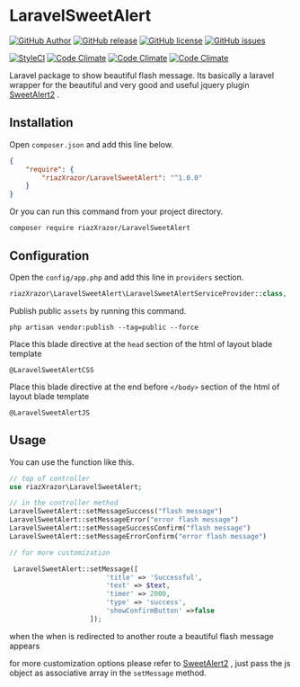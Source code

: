
# LaravelSweetAlert

[![GitHub Author](https://img.shields.io/badge/author-@astrotomic-orange.svg?style=flat-square)](https://github.com/riazXrazor)
[![GitHub release](https://img.shields.io/github/release/riazXrazor/LaravelSweetAlert.svg?style=flat-square)](https://github.com/riazXrazor/LaravelSweetAlert/releases)
[![GitHub license](https://img.shields.io/badge/license-GPL-3-blue.svg?style=flat-square)](https://raw.githubusercontent.com/riazXrazor/LaravelSweetAlert/master/LICENSE)
[![GitHub issues](https://img.shields.io/github/issues/riazXrazor/LaravelSweetAlert.svg?style=flat-square)](https://github.com/riazXrazor/LaravelSweetAlert/issues)

[![StyleCI](https://styleci.io/repos/83233450/shield)](https://styleci.io/repos/83233450)
[![Code Climate](https://img.shields.io/codeclimate/github/riazXrazor/LaravelSweetAlert.svg?style=flat-square)](https://codeclimate.com/github/riazXrazor/LaravelSweetAlert)
[![Code Climate](https://img.shields.io/codeclimate/coverage/github/riazXrazor/LaravelSweetAlert.svg?style=flat-square)](https://codeclimate.com/github/riazXrazor/LaravelSweetAlert/coverage)
[![Code Climate](https://img.shields.io/codeclimate/issues/github/riazXrazor/LaravelSweetAlert.svg?style=flat-square)](https://codeclimate.com/github/riazXrazor/LaravelSweetAlert/issues)

Laravel package to show beautiful flash message.
Its basically a laravel wrapper for the beautiful
and very good and useful jquery plugin
[SweetAlert2](https://limonte.github.io/sweetalert2)
.

## Installation

Open `composer.json` and add this line below.

```json
{
    "require": {
        "riazXrazor/LaravelSweetAlert": "^1.0.0"
    }
}
```

Or you can run this command from your project directory.

```console
composer require riazXrazor/LaravelSweetAlert
```

## Configuration

Open the `config/app.php` and add this line in `providers` section.

```php
riazXrazor\LaravelSweetAlert\LaravelSweetAlertServiceProvider::class,
```

Publish public `assets` by running this command.

```console
php artisan vendor:publish --tag=public --force
```

Place this blade directive at the `head` section of the html of 
layout blade template
```blade
@LaravelSweetAlertCSS
```
Place this blade directive at the end before `</body>` section of the html of 
layout blade template
```blade
@LaravelSweetAlertJS
```

## Usage

You can use the function like this.

```php
// top of controller
use riazXrazor\LaravelSweetAlert;

// in the controller method 
LaravelSweetAlert::setMessageSuccess("flash message")
LaravelSweetAlert::setMessageError("error flash message")
LaravelSweetAlert::setMessageSuccessConfirm("flash message")
LaravelSweetAlert::setMessageErrorConfirm("error flash message")

// for more customization

 LaravelSweetAlert::setMessage([
                        'title' => 'Successful',
                        'text' => $text,
                        'timer' => 2000,
                        'type' => 'success',
                        'showConfirmButton' =>false
                    ]);

```

when the when is redirected to another route
 a beautiful flash message appears
 
 for more customization options please refer to 
[SweetAlert2](https://limonte.github.io/sweetalert2)
, just pass the js object as associative array in the
`setMessage` method. 